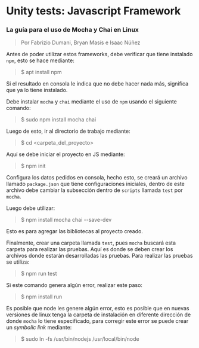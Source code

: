 # Unity tests: Javascript Framework #

### La guía para el uso de Mocha y Chai en Linux ###

> Por Fabrizio Dumani, Bryan Masís e Isaac Núñez

Antes de poder utilizar estos frameworks, debe verificar que tiene instalado `npm`, esto se hace mediante:

> $ apt install npm

Si el resultado en consola le indica que no debe hacer nada más, significa que ya lo tiene instalado.

Debe instalar `mocha` y `chai` mediante el uso de `npm` usando el siguiente comando:

>  $ sudo npm install mocha chai

Luego de esto, ir al directorio de trabajo mediante:

> $ cd <carpeta_del_proyecto>

Aquí se debe iniciar el proyecto en JS mediante:

> $ npm init

Configura los datos pedidos en consola, hecho esto, se creará un archivo llamado `package.json` 
que tiene configuraciones iniciales, dentro de este archivo debe cambiar la subsección dentro de `scripts` llamada
`test` por `mocha`.

Luego debe utilizar:

> $ npm install mocha chai --save-dev

Esto es para agregar las bibliotecas al proyecto creado.

Finalmente, crear una carpeta llamada `test`, pues `mocha` buscará esta carpeta para realizar las pruebas.
Aquí es donde se deben crear los archivos donde estarán desarrolladas las pruebas. Para realizar las pruebas se utiliza:

> $ npm run test

Si este comando genera algún error, realizar este paso:

> $ npm install run

Es posible que node les genere algún error, esto es posible que en nuevas versiones de linux tenga la carpeta
de instalación en diferente dirección de donde `mocha` lo tiene especificado, para corregir este error
se puede crear un *symbolic link* mediante:

> $ sudo ln -fs /usr/bin/nodejs /usr/local/bin/node